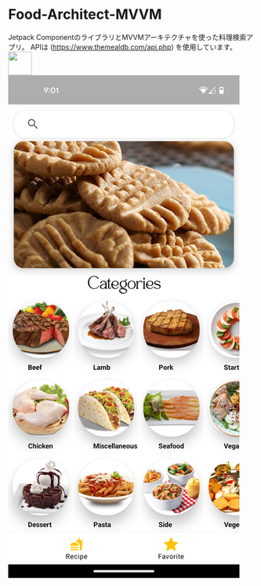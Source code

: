 # Food-Architect-MVVM
Jetpack ComponentのライブラリとMVVMアーキテクチャを使った料理検索アプリ。
APIは (https://www.themealdb.com/api.php)
を使用しています。
<a href="url"><img src="Screenshot_20221007-210134.png)" align="left" height="48" width="48" ></a>
![Screenshot](Screenshot_20221007-210134.png)
